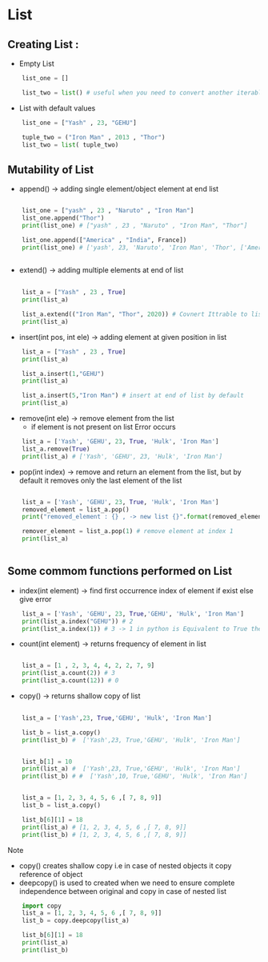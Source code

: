 # List

## Creating List : 

* Empty List 
```python
    list_one = []

    list_two = list() # useful when you need to convert another iterable to a list
```
* List with default values
```python
    list_one = ["Yash" , 23, "GEHU"]

    tuple_two = ("Iron Man" , 2013 , "Thor")    
    list_two = list( tuple_two)
```

## Mutability of List

* append() -> adding single element/object element at end list
```python

    list_one = ["yash" , 23 , "Naruto" , "Iron Man"]
    list_one.append("Thor")
    print(list_one) # ["yash" , 23 , "Naruto" , "Iron Man", "Thor"]

    list_one.append(["America" , "India", France])
    print(list_one) # ['yash', 23, 'Naruto', 'Iron Man', 'Thor', ['America', 'India', 2020]]
 
```

* extend() -> adding multiple elements at end of list
```python
    
    list_a = ["Yash" , 23 , True]
    print(list_a)

    list_a.extend(("Iron Man", "Thor", 2020)) # Covnert Ittrable to list components
    print(list_a)

```

* insert(int pos, int ele) -> adding element at given position in list
```python
    list_a = ["Yash" , 23 , True]
    print(list_a)

    list_a.insert(1,"GEHU")
    print(list_a)

    list_a.insert(5,"Iron Man") # insert at end of list by default
    print(list_a)
```

* remove(int ele) -> remove element from the list
    - if element is not present on list Error occurs

``` python
    list_a = ['Yash', 'GEHU', 23, True, 'Hulk', 'Iron Man']
    list_a.remove(True)
    print(list_a) # ['Yash', 'GEHU', 23, 'Hulk', 'Iron Man']
```

* pop(int index) ->  remove and return an element from the list, but by default it removes only the last element of the list

``` python

    list_a = ['Yash', 'GEHU', 23, True, 'Hulk', 'Iron Man']
    removed_element = list_a.pop()
    print("removed_element : {} , -> new list {}".format(removed_element, list_a)) # By default remove last element

    remover_element = list_a.pop(1) # remove element at index 1
    print(list_a)   
    
```

## Some commom functions performed on List

* index(int element) -> find first occurrence index of element if exist else give error

```python
    list_a = ['Yash', 'GEHU', 23, True,'GEHU', 'Hulk', 'Iron Man']
    print(list_a.index("GEHU")) # 2
    print(list_a.index(1)) # 3 -> 1 in python is Equivalent to True therefore output is 3

```

* count(int element) -> returns frequency of element in list

```python

    list_a = [1 , 2, 3, 4, 4, 2, 2, 7, 9]
    print(list_a.count(2)) # 3
    print(list_a.count(12)) # 0
```

*  copy() -> returns shallow copy of list 
```python
    
    list_a = ['Yash',23, True,'GEHU', 'Hulk', 'Iron Man']

    list_b = list_a.copy()
    print(list_b) #  ['Yash',23, True,'GEHU', 'Hulk', 'Iron Man']


    list_b[1] = 10
    print(list_a) #  ['Yash',23, True,'GEHU', 'Hulk', 'Iron Man']
    print(list_b) # #  ['Yash',10, True,'GEHU', 'Hulk', 'Iron Man']


    list_a = [1, 2, 3, 4, 5, 6 ,[ 7, 8, 9]]
    list_b = list_a.copy()

    list_b[6][1] = 18
    print(list_a) # [1, 2, 3, 4, 5, 6 ,[ 7, 8, 9]]
    print(list_b) # [1, 2, 3, 4, 5, 6 ,[ 7, 8, 9]]

```
>[!Note]
>- copy() creates shallow copy i.e in case of nested objects it copy reference of object
>- deepcopy() is used to created when we need to ensure complete independence between original and copy in case of nested list
```python
    import copy
    list_a = [1, 2, 3, 4, 5, 6 ,[ 7, 8, 9]]
    list_b = copy.deepcopy(list_a)

    list_b[6][1] = 18
    print(list_a)
    print(list_b)
```

